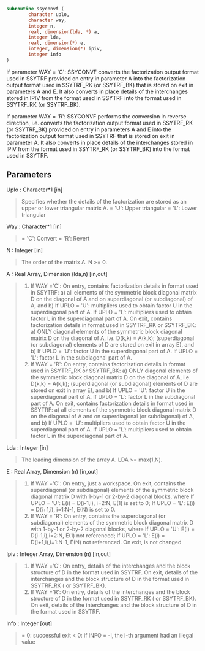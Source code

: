 ```fortran
subroutine ssyconvf (
		character uplo,
		character way,
		integer n,
		real, dimension(lda, *) a,
		integer lda,
		real, dimension(*) e,
		integer, dimension(*) ipiv,
		integer info
)
```
 If parameter WAY = 'C':
 SSYCONVF converts the factorization output format used in
 SSYTRF provided on entry in parameter A into the factorization
 output format used in SSYTRF_RK (or SSYTRF_BK) that is stored
 on exit in parameters A and E. It also converts in place details of
 the interchanges stored in IPIV from the format used in SSYTRF into
 the format used in SSYTRF_RK (or SSYTRF_BK).

 If parameter WAY = 'R':
 SSYCONVF performs the conversion in reverse direction, i.e.
 converts the factorization output format used in SSYTRF_RK
 (or SSYTRF_BK) provided on entry in parameters A and E into
 the factorization output format used in SSYTRF that is stored
 on exit in parameter A. It also converts in place details of
 the interchanges stored in IPIV from the format used in SSYTRF_RK
 (or SSYTRF_BK) into the format used in SSYTRF.

## Parameters
Uplo : Character*1 [in]
> Specifies whether the details of the factorization are
> stored as an upper or lower triangular matrix A.
> = 'U':  Upper triangular
> = 'L':  Lower triangular

Way : Character*1 [in]
> = 'C': Convert
> = 'R': Revert

N : Integer [in]
> The order of the matrix A.  N >= 0.

A : Real Array, Dimension (lda,n) [in,out]
> 1) If WAY ='C':
> On entry, contains factorization details in format used in
> SSYTRF:
> a) all elements of the symmetric block diagonal
> matrix D on the diagonal of A and on superdiagonal
> (or subdiagonal) of A, and
> b) If UPLO = 'U': multipliers used to obtain factor U
> in the superdiagonal part of A.
> If UPLO = 'L': multipliers used to obtain factor L
> in the superdiagonal part of A.
> On exit, contains factorization details in format used in
> SSYTRF_RK or SSYTRF_BK:
> a) ONLY diagonal elements of the symmetric block diagonal
> matrix D on the diagonal of A, i.e. D(k,k) = A(k,k);
> (superdiagonal (or subdiagonal) elements of D
> are stored on exit in array E), and
> b) If UPLO = 'U': factor U in the superdiagonal part of A.
> If UPLO = 'L': factor L in the subdiagonal part of A.
> 2) If WAY = 'R':
> On entry, contains factorization details in format used in
> SSYTRF_RK or SSYTRF_BK:
> a) ONLY diagonal elements of the symmetric block diagonal
> matrix D on the diagonal of A, i.e. D(k,k) = A(k,k);
> (superdiagonal (or subdiagonal) elements of D
> are stored on exit in array E), and
> b) If UPLO = 'U': factor U in the superdiagonal part of A.
> If UPLO = 'L': factor L in the subdiagonal part of A.
> On exit, contains factorization details in format used in
> SSYTRF:
> a) all elements of the symmetric block diagonal
> matrix D on the diagonal of A and on superdiagonal
> (or subdiagonal) of A, and
> b) If UPLO = 'U': multipliers used to obtain factor U
> in the superdiagonal part of A.
> If UPLO = 'L': multipliers used to obtain factor L
> in the superdiagonal part of A.

Lda : Integer [in]
> The leading dimension of the array A.  LDA >= max(1,N).

E : Real Array, Dimension (n) [in,out]
> 1) If WAY ='C':
> On entry, just a workspace.
> On exit, contains the superdiagonal (or subdiagonal)
> elements of the symmetric block diagonal matrix D
> with 1-by-1 or 2-by-2 diagonal blocks, where
> If UPLO = 'U': E(i) = D(i-1,i), i=2:N, E(1) is set to 0;
> If UPLO = 'L': E(i) = D(i+1,i), i=1:N-1, E(N) is set to 0.
> 2) If WAY = 'R':
> On entry, contains the superdiagonal (or subdiagonal)
> elements of the symmetric block diagonal matrix D
> with 1-by-1 or 2-by-2 diagonal blocks, where
> If UPLO = 'U': E(i) = D(i-1,i),i=2:N, E(1) not referenced;
> If UPLO = 'L': E(i) = D(i+1,i),i=1:N-1, E(N) not referenced.
> On exit, is not changed

Ipiv : Integer Array, Dimension (n) [in,out]
> 1) If WAY ='C':
> On entry, details of the interchanges and the block
> structure of D in the format used in SSYTRF.
> On exit, details of the interchanges and the block
> structure of D in the format used in SSYTRF_RK
> ( or SSYTRF_BK).
> 1) If WAY ='R':
> On entry, details of the interchanges and the block
> structure of D in the format used in SSYTRF_RK
> ( or SSYTRF_BK).
> On exit, details of the interchanges and the block
> structure of D in the format used in SSYTRF.

Info : Integer [out]
> = 0:  successful exit
> < 0:  if INFO = -i, the i-th argument had an illegal value

